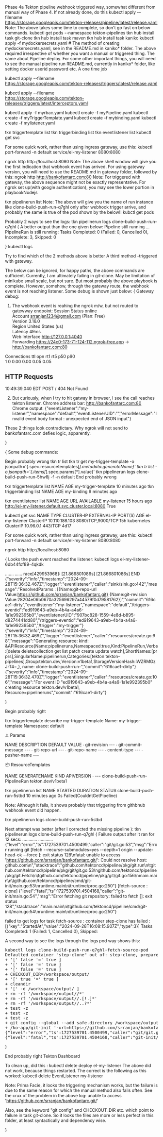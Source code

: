 Phase 4a
Tekton pipeline webhook triggered way, somewhat different from manual way of Phase 4.
If not already done, do this
kubectl apply --filename \
https://storage.googleapis.com/tekton-releases/pipeline/latest/release.yaml
Note: The above takes some time to complete, so don't go fast on below commands.
kubectl get pods --namespace tekton-pipelines
tkn hub install task git-clone
tkn hub install task maven
tkn hub install task kaniko
kubectl apply -f mydockersecrets.yaml # The method of creating mydockersecrets.yaml, see in the README.md in kaniko* folder.
The above required irrespective of whether you want a manual or triggered thing. The same about Pipeline deploy. For some other important things, you will need to see the manual pipeline run README.md, currently in kaniko* folder, like setting docker userid password etc. A one time job 


kubectl apply --filename \
https://storage.googleapis.com/tekton-releases/triggers/latest/release.yaml

kubectl apply --filename \
https://storage.googleapis.com/tekton-releases/triggers/latest/interceptors.yaml


kubectl apply -f myrbac.yaml
kubectl create -f myPipeline.yaml
kubectl create -f myTriggerTemplate.yaml
kubectl create -f mybinding.yaml
kubectl create -f mylistener.yaml

tkn triggertemplate list
tkn triggerbinding list
tkn eventlistener  list
kubectl get svc

For some quick work, rather than using ingress gateway, use this:
kubectl port-forward -n default service/el-my-listener 8080:8080

ngrok http http://localhost:8080
Note: The above shell window will give you the first indication that webhook event has arrived.
For using gateway version, you will need to use the README.md in gateway folder, followed by this:
ngrok http http://bankofantarc.com:80
Note: For triggered with gateway, the above sequence might not be exactly representative.
For ngrok set up(with google authentication), you may see the lower portion in playbookNodejs

tkn pipelinerun list
Note: The above will give you the name of run instance like clone-build-push-run-q7ghl only after webhook trigger arrive, and probably the same is true of the pod shown by the below!!
kubctl get pods

Probably 2 ways to see the logs:
 tkn pipelinerun logs  clone-build-push-run-q7ghl
{
A better output than the one given below:
Pipeline still running ...
PipelineRun is still running: Tasks Completed: 0 (Failed: 0, Cancelled 0), Incomplete: 3, Skipped: 0

}
kubectl logs <podname>

Try to find which of the 2 methods above is better
A third method -triggered with gateway.

The below can be ignored, for happy paths, the above commands are sufficient. Currently, I am ultimately failing in 
git-clone. May be limitation of minikube small scale, but not sure. But most probably the above playbook is complete.
However, somehow, through the gateway route, the webhook event is not reaching listener. Some debug is shown just below:
{
Gateway debug:
1. The webhook event is reahing the ngrok m/w, but not routed to gatewway endpoint:
Session Status                online                                                                           
Account                       srranjan1234@gmail.com (Plan: Free)                                              
Version                       3.16.0                                                                           
Region                        United States (us)                                                               
Latency                       49ms                                                                             
Web Interface                 http://127.0.0.1:4040                                                            
Forwarding                    https://24c0-173-71-124-112.ngrok-free.app -> http://bankofantarc.com:80         
                                                                                                               
Connections                   ttl     opn     rt1     rt5     p50     p90                                      
                              1       0       0.00    0.00    0.05    0.05                                     
                                                                                                               
HTTP Requests                                                                                                  
-------------                                                                                                  
                                                                                                               
10:49:39.040 EDT POST /                         404 Not Found 

2. But curiously, when I try to hit gatway in browser, I see the call reaches tekton listener.
Chrome address bar: http://bankofantarc.com:80
Chrome output:
{"eventListener":"my-listener","namespace":"default","eventListenerUID":"","errorMessage":"Invalid event body format : unexpected end of JSON input"}

These 2 things look contradictary. Why ngrok will not send to bankofantarc.com defies logic, apparently.

}

{
Some debug commands:

Begin probably wrong
tkn tr list
tkn tr get my-trigger-template -o jsonpath='{.spec.resourcetemplates[*].metadata.generateName}'
tkn tr list -o jsonpath='{.items[*].spec.params[*].value}'
tkn pipelinerun logs clone-build-push-run-5hw8j -f -n default
End probably wrong

tkn triggertemplate list
NAME                  AGE
my-trigger-template   10 minutes ago
tkn triggerbinding list
NAME         AGE
my-binding   9 minutes ago

tkn eventlistener  list
NAME          AGE            URL                                                    AVAILABLE
my-listener   15 hours ago   http://el-my-listener.default.svc.cluster.local:8080   True

kubectl get svc
NAME             TYPE        CLUSTER-IP       EXTERNAL-IP   PORT(S)             AGE
el-my-listener   ClusterIP   10.110.186.103   <none>        8080/TCP,9000/TCP   15h
kubernetes       ClusterIP   10.96.0.1        <none>        443/TCP             4d17

For some quick work, rather than using ingress gateway, use this:
kubectl port-forward -n default service/el-my-listener 8080:8080

ngrok http http://localhost:8080

{
Looks the push event reached the listener:
kubectl logs el-my-listener-6db44fcf89-4qkdk

.......
......
race[429953968]: [21.866801086s] [21.866801086s] END
{"severity":"info","timestamp":"2024-09-28T15:36:32.467Z","logger":"eventlistener","caller":"sink/sink.go:442","message":"ResolvedParams : [{Name:git-repo-url Value:https://github.com/srranjan/bankofantarc.git} {Name:git-revision Value:28204e06b0670a325696297a44579f0d79581762}]","commit":"616cae1-dirty","eventlistener":"my-listener","namespace":"default","/triggers-eventid":"ed919643-a9eb-4b4a-a4a6-1a1e992395b0","eventlistenerUID":"907bc828-1559-4e8d-b895-d8274441dd80","/triggers-eventid":"ed919643-a9eb-4b4a-a4a6-1a1e992395b0","/trigger":"my-trigger"}
{"severity":"info","timestamp":"2024-09-28T15:36:32.469Z","logger":"eventlistener","caller":"resources/create.go:98","message":"Generating resource: kind: &APIResource{Name:pipelineruns,Namespaced:true,Kind:PipelineRun,Verbs:[delete deletecollection get list patch create update watch],ShortNames:[pr prs],SingularName:pipelinerun,Categories:[tekton tekton-pipelines],Group:tekton.dev,Version:v1beta1,StorageVersionHash:lWZRMGzJrT4=,}, name: clone-build-push-run-","commit":"616cae1-dirty"}
{"severity":"info","timestamp":"2024-09-28T15:36:32.470Z","logger":"eventlistener","caller":"resources/create.go:106","message":"For event ID \"ed919643-a9eb-4b4a-a4a6-1a1e992395b0\" creating resource tekton.dev/v1beta1, Resource=pipelineruns","commit":"616cae1-dirty"}

}

Begin probably right

tkn triggertemplate  describe my-trigger-template
Name:        my-trigger-template
Namespace:   default

⚓ Params

 NAME                   DESCRIPTION   DEFAULT VALUE
 ∙ git-revision                       ---
 ∙ git-commit-message                 ---
 ∙ git-repo-url                       ---
 ∙ git-repo-name                      ---
 ∙ content-type                       ---
 ∙ pusher-name                        ---

📦 ResourceTemplates

 NAME    GENERATENAME            KIND          APIVERSION
 ∙ ---   clone-build-push-run-   PipelineRun   tekton.dev/v1beta1


tkn pipelinerun list
NAME                         STARTED          DURATION   STATUS
clone-build-push-run-5stbd   10 minutes ago   0s         Failed(CouldntGetPipeline)

Note: Although it fails, it shows probably that triggering from githbhub webhook event did happen.

tkn pipelinerun logs  clone-build-push-run-5stbd

Next attempt was better (after I corrected   the missing pipeline ):
 tkn pipelinerun logs  clone-build-push-run-q7ghl
{ Failure output after it ran for 12 secs:
............
............
{"level":"error","ts":1727539701.4500499,"caller":"git/git.go:53","msg":"Error running git [fetch --recurse-submodules=yes --depth=1 origin --update-head-ok --force ]: exit status 128\nfatal: unable to access 'https://github.com/srranjan/bankofantarc.git/': Could not resolve host: github.com\n","stacktrace":"github.com/tektoncd/pipeline/pkg/git.run\n\tgithub.com/tektoncd/pipeline/pkg/git/git.go:53\ngithub.com/tektoncd/pipeline/pkg/git.Fetch\n\tgithub.com/tektoncd/pipeline/pkg/git/git.go:156\nmain.main\n\tgithub.com/tektoncd/pipeline/cmd/git-init/main.go:53\nruntime.main\n\truntime/proc.go:250"}
[fetch-source : clone] {"level":"fatal","ts":1727539701.4504168,"caller":"git-init/main.go:54","msg":"Error fetching git repository: failed to fetch []: exit status 128","stacktrace":"main.main\n\tgithub.com/tektoncd/pipeline/cmd/git-init/main.go:54\nruntime.main\n\truntime/proc.go:250"}

failed to get logs for task fetch-source : container step-clone has failed  : [{"key":"StartedAt","value":"2024-09-28T16:08:15.907Z","type":3}]
Tasks Completed: 1 (Failed: 1, Cancelled 0), Skipped: 

A second way to see the logs through the logs pod way shows this:
<pre>kubectl logs clone-build-push-run-q7ghl-fetch-source-pod 
Defaulted container &quot;step-clone&quot; out of: step-clone, prepare (init), place-scripts (init)
+ &apos;[&apos; false &apos;=&apos; true ]
+ &apos;[&apos; false &apos;=&apos; true ]
+ &apos;[&apos; false &apos;=&apos; true ]
+ CHECKOUT_DIR=/workspace/output/
+ &apos;[&apos; true &apos;=&apos; true ]
+ cleandir
+ &apos;[&apos; -d /workspace/output/ ]
+ rm -rf &apos;/workspace/output//*&apos;
+ rm -rf &apos;/workspace/output//.[!.]*&apos;
+ rm -rf &apos;/workspace/output//..?*&apos;
+ test -z 
+ test -z 
+ test -z 
+ git config --global --add safe.directory /workspace/output
+ /ko-app/git-init &apos;-url=https://github.com/srranjan/bankofantarc.git&apos; &apos;-revision=&apos; &apos;-refspec=&apos; &apos;-path=/workspace/output/&apos; &apos;-sslVerify=true&apos; &apos;-submodules=true&apos; &apos;-depth=1&apos; &apos;-sparseCheckoutDirectories=&apos;
{&quot;level&quot;:&quot;error&quot;,&quot;ts&quot;:1727539701.4500499,&quot;caller&quot;:&quot;git/git.go:53&quot;,&quot;msg&quot;:&quot;Error running git [fetch --recurse-submodules=yes --depth=1 origin --update-head-ok --force ]: exit status 128\nfatal: unable to access &apos;https://github.com/srranjan/bankofantarc.git/&apos;: Could not resolve host: github.com\n&quot;,&quot;stacktrace&quot;:&quot;github.com/tektoncd/pipeline/pkg/git.run\n\tgithub.com/tektoncd/pipeline/pkg/git/git.go:53\ngithub.com/tektoncd/pipeline/pkg/git.Fetch\n\tgithub.com/tektoncd/pipeline/pkg/git/git.go:156\nmain.main\n\tgithub.com/tektoncd/pipeline/cmd/git-init/main.go:53\nruntime.main\n\truntime/proc.go:250&quot;}
{&quot;level&quot;:&quot;fatal&quot;,&quot;ts&quot;:1727539701.4504168,&quot;caller&quot;:&quot;git-init/main.go:54&quot;,&quot;msg&quot;:&quot;Error fetching git repository: failed to fetch []: exit status 128&quot;,&quot;stacktrace&quot;:&quot;main.main\n\tgithub.com/tektoncd/pipeline/cmd/git-init/main.go:54\nruntime.main\n\truntime/proc.go:250&quot;}</pre>

}

End probably right
Tekton Dashboard


To clean up, did this :
kubectl delete deploy el-my-listener
The above did not work, because things restarted. The correct is the following as this worked:
kubectl delete EventListener my-listener

Note: Prima Facie, it looks the triggering mechanism works, but the failure is due to the same reason for which the manual method also fails often. See the crux of the problem in the above log:
unable to access 'https://github.com/srranjan/bankofantarc.git/'

Also, see the keyword "git config" and CHECKOUT_DIR etc. which point to failure in task git-clone. So it looks the files are more or less perfect in this folder, at least syntactically and dependency wise.


}
